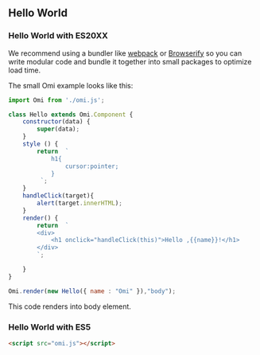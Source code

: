 <h2 id="Hello World">Hello World</h2>


### Hello World with ES20XX 

We recommend using a bundler like [webpack](https://webpack.github.io/) or [Browserify](http://browserify.org/) so you can write modular code and bundle it together into small packages to optimize load time.

The small Omi example looks like this:

```js
import Omi from './omi.js';

class Hello extends Omi.Component {
    constructor(data) {
        super(data);
    }
    style () {
        return  `
            h1{
                cursor:pointer;
            }
         `;
    }
    handleClick(target){
        alert(target.innerHTML);
    }
    render() {
        return  `
        <div>
            <h1 onclick="handleClick(this)">Hello ,{{name}}!</h1>
        </div>
        `;

    }
}

Omi.render(new Hello({ name : "Omi" }),"body");

```

This code renders into body element. 


###  Hello World with ES5


```html
<script src="omi.js"></script>
```